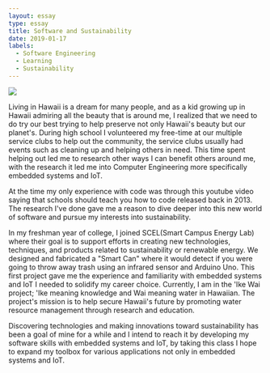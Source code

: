 ```yaml
---
layout: essay
type: essay
title: Software and Sustainability 
date: 2019-01-17
labels:
  - Software Engineering
  - Learning
  - Sustainability
---
```


<img class="ui tiny left circular floated image" src="../images/hawaii_sunset.jpg">

Living in Hawaii is a dream for many people, and as a kid growing up in Hawaii admiring all the beauty that is around me, I realized that we need to do try our best trying to help preserve not only Hawaii's beauty but our planet's. During high school I volunteered my free-time at our multiple service clubs to help out the community, the service clubs usually had events such as cleaning up and helping others in need. This time spent helping out led me to research other ways I can benefit others around me, with the research it led me into Computer Engineering more specifically embedded systems and IoT. 

At the time my only experience with code was through this youtube video saying that schools should teach you how to code released back in 2013. The research I've done gave me a reason to dive deeper into this new world of software and pursue my interests into sustainability. 

In my freshman year of college, I joined SCEL(Smart Campus Energy Lab) where their goal is to support efforts in creating new technologies, techniques, and products related to sustainability or renewable energy. We designed and fabricated a "Smart Can" where it would detect if you were going to throw away trash using an infrared sensor and Arduino Uno. This first project gave me the experience and familiarity with embedded systems and IoT I needed to solidify my career choice. Currently, I am in the 'Ike Wai project; 'Ike meaning knowledge and Wai meaning water in Hawaiian. The project's mission is to help secure Hawaii's future by promoting water resource management through research and education.

Discovering technologies and making innovations toward sustainability has been a goal of mine for a while and I intend to reach it by developing my software skills with embedded systems and IoT, by taking this class I hope to expand my toolbox for various applications not only in embedded systems and IoT. 














